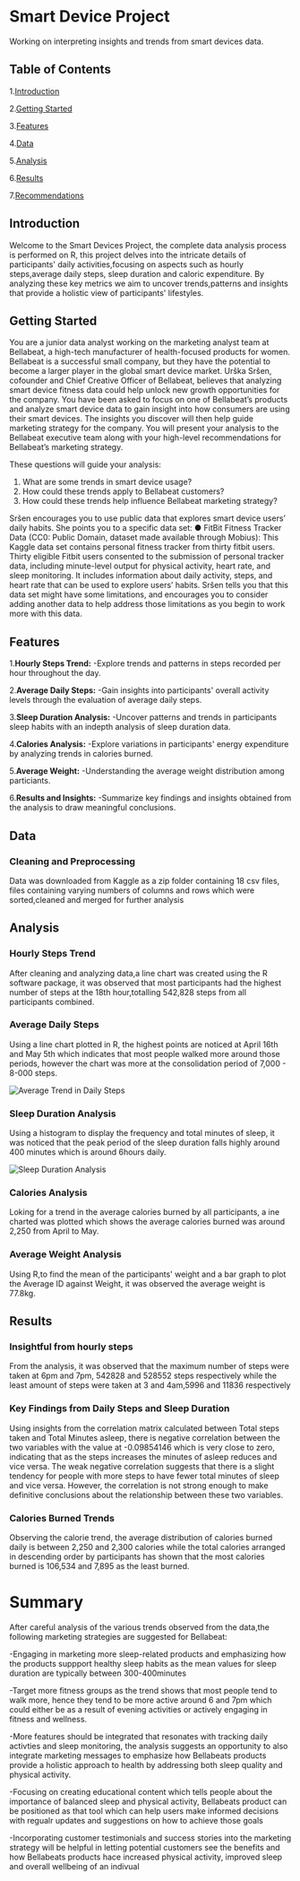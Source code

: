 # Smart Device Project
Working on interpreting insights and trends from smart devices data.

## Table of Contents
1.[Introduction](#introduction)

2.[Getting Started](#getting-started)

3.[Features](#features)

4.[Data](#data)

5.[Analysis](#analysis)

6.[Results](#results)

7.[Recommendations](#recommendations)

##  Introduction
Welcome to the Smart Devices Project, the complete data analysis process is performed on R, this project delves into the intricate details of participants' daily activities,focusing on aspects such as hourly steps,average daily steps, sleep duration and caloric expenditure. By analyzing these key metrics we aim to uncover trends,patterns and insights that provide a holistic view of participants' lifestyles.

## Getting Started

You are a junior data analyst working on the marketing analyst team at Bellabeat, a high-tech manufacturer of health-focused
products for women. Bellabeat is a successful small company, but they have the potential to become a larger player in the
global smart device market. Urška Sršen, cofounder and Chief Creative Officer of Bellabeat, believes that analyzing smart
device fitness data could help unlock new growth opportunities for the company. You have been asked to focus on one of
Bellabeat’s products and analyze smart device data to gain insight into how consumers are using their smart devices. The
insights you discover will then help guide marketing strategy for the company. You will present your analysis to the Bellabeat
executive team along with your high-level recommendations for Bellabeat’s marketing strategy.

These questions
will guide your analysis:
1. What are some trends in smart device usage?
2. How could these trends apply to Bellabeat customers?
3. How could these trends help influence Bellabeat marketing strategy?

Sršen encourages you to use public data that explores smart device users’ daily habits. She points you to a specific data set:
● FitBit Fitness Tracker Data (CC0: Public Domain, dataset made available through Mobius): This Kaggle data set
contains personal fitness tracker from thirty fitbit users. Thirty eligible Fitbit users consented to the submission of
personal tracker data, including minute-level output for physical activity, heart rate, and sleep monitoring. It includes
information about daily activity, steps, and heart rate that can be used to explore users’ habits.
Sršen tells you that this data set might have some limitations, and encourages you to consider adding another data to help
address those limitations as you begin to work more with this data.



## Features
1.**Hourly Steps Trend:**
-Explore trends and patterns in steps recorded per hour throughout the day.

2.**Average Daily Steps:**
-Gain insights into participants' overall activity levels through the evaluation of average daily steps.

3.**Sleep Duration Analysis:**
-Uncover patterns and trends in participants sleep habits with an indepth analysis of sleep duration data.

4.**Calories Analysis:**
-Explore variations in participants' energy expenditure by analyzing trends in calories burned.

5.**Average Weight:**
-Understanding the average weight distribution among particiants.

6.**Results and Insights:**
-Summarize key findings and insights obtained from the analysis to draw meaningful conclusions.


## Data

### Cleaning and Preprocessing
Data was downloaded from Kaggle as a zip folder containing 18 csv files, files containing varying numbers of columns and rows which were sorted,cleaned and merged for further analysis

## Analysis

### Hourly Steps Trend
After cleaning and analyzing data,a line chart was created using the R software package, it was observed that most participants had the highest number of steps at the 18th hour,totalling 542,828 steps from all participants combined.

### Average Daily Steps
Using a line chart plotted in R, the highest points are noticed at April 16th and May 5th which indicates that most people walked more around those periods, however the chart was more at the consolidation period of 7,000 - 8-000 steps.


![Average Trend in Daily Steps](https://github.com/iamBernardMuoneme/SmartDeviceProject/blob/main/Average%20Trend%20in%20Daily%20Steps%20for%20All%20Participants.png)

### Sleep Duration Analysis
Using a histogram to display the frequency and total minutes of sleep, it was noticed that the peak period of the sleep duration falls highly around 400 minutes which is around 6hours daily.

![Sleep Duration Analysis](https://github.com/iamBernardMuoneme/SmartDeviceProject/blob/main/Distribution%20of%20Sleep%20Duration(color).png)

### Calories Analysis
Loking for a trend in the average calories burned by all participants, a ine charted was plotted which shows the average calories burned was around 2,250 from April to May.

### Average Weight Analysis
Using R,to find the mean of the participants' weight and a bar graph to plot the Average ID against Weight, it was observed the average weight is 77.8kg.

## Results

### Insightful from hourly steps
From the analysis, it was observed that the maximum number of steps were taken at 6pm and 7pm, 542828 and 528552 steps respectively while the least amount of steps were taken at 3 and 4am,5996 and 11836 respectively

### Key Findings from Daily Steps and Sleep Duration
Using insights from the correlation matrix calculated between Total steps taken and Total Minutes asleep, there is negative correlation between the two variables with the value at -0.09854146 which is very close to zero, indicating that as the steps increases the minutes of asleep reduces and vice versa. The weak negative correlation suggests that there is a slight tendency for people with more steps to have fewer total minutes of sleep and vice versa. However, the correlation is not strong enough to make definitive conclusions about the relationship between these two variables.

### Calories Burned Trends
Observing the calorie trend, the average distribution of calories burned daily is between 2,250 and 2,300 calories while the total calories arranged in descending order by participants has shown that the most calories burned is 106,534 and 7,895 as the least burned.

# Summary
After careful analysis of the various trends observed from the data,the following marketing strategies are suggested for Bellabeat:

-Engaging in marketing more sleep-related products and emphasizing how the products suppport healthy sleep habits as the mean values for sleep duration are typically between 300-400minutes

-Target more fitness groups as the trend shows that most people tend to walk more, hence they tend to be more active around 6 and 7pm which could either be as a result of evening activities or actively engaging in fitness and wellness.

-More features should be integrated that resonates with tracking daily activties and sleep monitoring, the analysis suggests an opportunity to also integrate marketing messages to emphasize how Bellabeats products provide a holistic approach to health by addressing both sleep quality and physical activity.

-Focusing on creating educational content which tells people about the importance of balanced sleep and physical activity, Bellabeats product can be positioned as that tool which can help users make informed decisions with regualr updates and suggestions on how to achieve those goals

-Incorporating customer testimonials and success stories into the marketing strategy will be helpful in letting potential customers see the benefits and how Bellabeats products hace increased physical activity, improved sleep and overall wellbeing of an indivual
